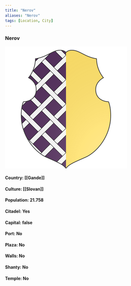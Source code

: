 ```yaml
---
title: "Nerov"
aliases: "Nerov"
tags: [Location, City]
---
```

### Nerov
![](attachment/da9d42edda43c9c0ede015673cf23a0a.svg)

#### Country: [[Gande]]

#### Culture: [[Slovan]]

#### Population: 21.758

#### Citadel: Yes

#### Capital: false

#### Port: No

#### Plaza: No

#### Walls: No

#### Shanty: No

#### Temple: No

